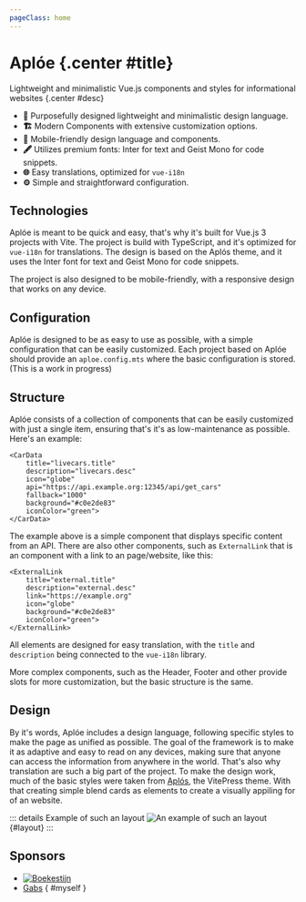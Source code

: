 ```yaml
---
pageClass: home
---
```


# Aplóe {.center #title}

Lightweight and minimalistic Vue.js components and styles for informational websites {.center #desc}

<section class="features">

- **🎨** Purposefully designed lightweight and minimalistic design language.
- **🏗️** Modern Components with extensive customization options.
- **📱** Mobile-friendly design language and components.
- **🖋️** Utilizes premium fonts: Inter for text and Geist Mono for code snippets.
- **🌐** Easy translations, optimized for `vue-i18n`
- **⚙️** Simple and straightforward configuration.

</section>

## Technologies

Aplóe is meant to be quick and easy, that's why it's built for Vue.js 3 projects with Vite. The project is build with TypeScript, and it's optimized for `vue-i18n` for translations. The design is based on the Aplós theme, and it uses the Inter font for text and Geist Mono for code snippets.

The project is also designed to be mobile-friendly, with a responsive design that works on any device.

## Configuration

Aplóe is designed to be as easy to use as possible, with a simple configuration that can be easily customized. Each project based on Aplóe should provide an `aploe.config.mts` where the basic configuration is stored. (This is a work in progress)

## Structure

Aplóe consists of a collection of components that can be easily customized with just a single item, ensuring that's it's as low-maintenance as possible. Here's an example:

```vue
<CarData
    title="livecars.title"
    description="livecars.desc"
    icon="globe"
    api="https://api.example.org:12345/api/get_cars"
    fallback="1000"
    background="#c0e2de83"
    iconColor="green">
</CarData>
```

The example above is a simple component that displays specific content from an API. There are also other components, such as `ExternalLink` that is an component with a link to an page/website, like this:

```vue
<ExternalLink
    title="external.title"
    description="external.desc"
    link="https://example.org"
    icon="globe"
    background="#c0e2de83"
    iconColor="green">
</ExternalLink>
```

All elements are designed for easy translation, with the `title` and `description` being connected to the `vue-i18n` library.

More complex components, such as the Header, Footer and other provide slots for more customization, but the basic structure is the same.

## Design

By it's words, Aplóe includes a design language, following specific styles to make the page as unified as possible. The goal of the framework is to make it as adaptive and easy to read on any devices, making sure that anyone can access the information from anywhere in the world. That's also why translation are such a big part of the project. To make the design work, much of the basic styles were taken from [Aplós](https://aplos.gxbs.me), the VitePress theme. With that creating simple blend cards as elements to create a visually appiling for of an website.

::: details Example of such an layout
![An example of such an layout](/LayoutExample.png) {#layout}
:::

## Sponsors

<section class="usedby">

- [![Boekestijn](https://soferii.md/images/boekestijn-transport.svg#no-border)](https://boekestijn.md)
- [Gabs](https://gxbs.me/) { #myself }

</section>
